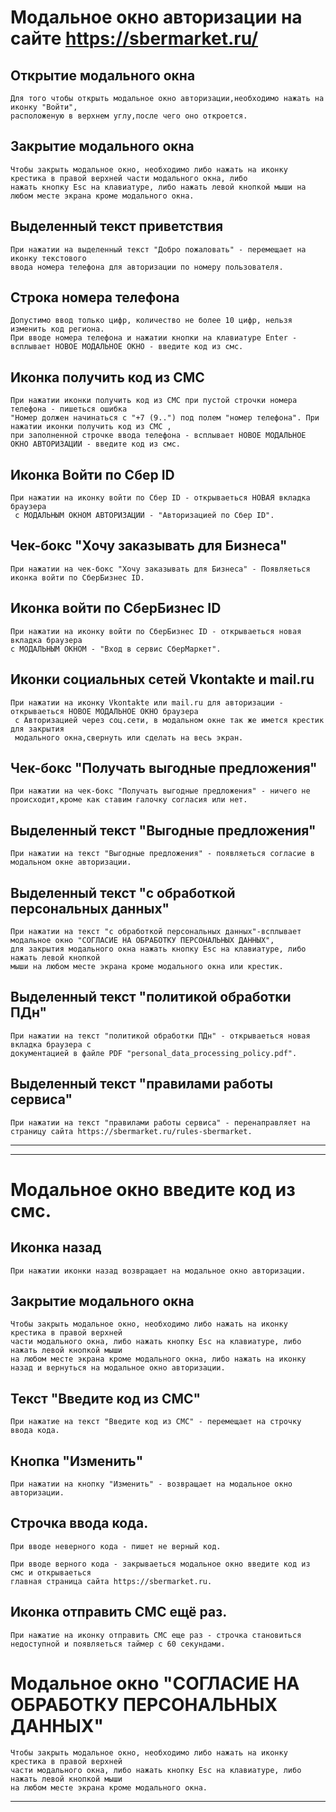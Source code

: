 
# Модальное окно авторизации на сайтe https://sbermarket.ru/
## Открытие модального окна
```
Для того чтобы открыть модальное окно авторизации,необходимо нажать на иконку "Войти", 
расположеную в верхнем углу,после чего оно откроется.
```
## Закрытие модального окна 
```
Чтобы закрыть модальное окно, необходимо либо нажать на иконку крестика в правой верхней части модального окна, либо
нажать кнопку Esc на клавиатуре, либо нажать левой кнопкой мыши на любом месте экрана кроме модального окна.
```
## Выделенный текст приветствия
```
При нажатии на выделенный текст "Добро пожаловать" - перемещает на иконку текстового 
ввода номера телефона для авторизации по номеру пользователя.
```
## Строка номера телефона 
```
Допустимо ввод только цифр, количество не более 10 цифр, нельзя изменить код региона.
При вводе номера телефона и нажатии кнопки на клавиатуре Enter - всплывает НОВОЕ МОДАЛЬНОЕ ОКНО - введите код из смс.
```
## Иконка получить код из СМС
```
При нажатии иконки получить код из СМС при пустой строчки номера телефона - пишеться ошибка 
"Номер должен начинаться с "+7 (9..") под полем "номер телефона". При нажатии иконки получить код из СМС , 
при заполненной строчке ввода телефона - всплывает НОВОЕ МОДАЛЬНОЕ ОКНО АВТОРИЗАЦИИ - введите код из смс.
```
## Иконка Войти по Сбер ID
```
При нажатии на иконку войти по Сбер ID - открываеться НОВАЯ вкладка браузера
 с МОДАЛЬНЫМ ОКНОМ АВТОРИЗАЦИИ - "Авторизацией по Сбер ID".
```
## Чек-бокс "Хочу заказывать для Бизнеса"
```
При нажатии на чек-бокс "Хочу заказывать для Бизнеса" - Появляеться иконка войти по СберБизнес ID.
```
## Иконка войти по СберБизнес ID
```
При нажатии на иконку войти по СберБизнес ID - открываеться новая вкладка браузера 
с МОДАЛЬНЫМ ОКНОМ - "Вход в сервис СберМаркет".
```
## Иконки социальных сетей Vkontakte и mail.ru
```
При нажатии на иконку Vkontakte или mail.ru для авторизации - открываеться НОВОЕ МОДАЛЬНОЕ ОКНО браузера
 с Авторизацией через соц.сети, в модальном окне так же имется крестик для закрытия 
 модального окна,свернуть или сделать на весь экран.
```
## Чек-бокс "Получать выгодные предложения"
```
При нажатии на чек-бокс "Получать выгодные предложения" - ничего не происходит,кроме как ставим галочку согласия или нет.
```
## Выделенный текст "Выгодные предложения"
```
При нажатии на текст "Выгодные предложения" - появляеться согласие в модальном окне авторизации.
```
## Выделенный текст "с обработкой персональных данных"
```
При нажатии на текст "с обработкой персональных данных"-всплывает модальное окно "СОГЛАСИЕ НА ОБРАБОТКУ ПЕРСОНАЛЬНЫХ ДАННЫХ",
для закрытия модального окна нажать кнопку Esc на клавиатуре, либо нажать левой кнопкой 
мыши на любом месте экрана кроме модального окна или крестик.
```
## Выделенный текст "политикой обработки ПДн"
```
При нажатии на текст "политикой обработки ПДн" - открываеться новая вкладка браузера с 
документацией в файле PDF "personal_data_processing_policy.pdf".
```
## Выделенный текст "правилами работы сервиса"
```
При нажатии на текст "правилами работы сервиса" - перенаправляет на страницу сайта https://sbermarket.ru/rules-sbermarket.
```
---
---
# Модальное окно введите код из смс.

## Иконка назад
```
При нажатии иконки назад возвращает на модальное окно авторизации.
```
## Закрытие модального окна
```
Чтобы закрыть модальное окно, необходимо либо нажать на иконку крестика в правой верхней 
части модального окна, либо нажать кнопку Esc на клавиатуре, либо нажать левой кнопкой мыши 
на любом месте экрана кроме модального окна, либо нажать на иконку назад и вернуться на модальное окно авторизации.
```
## Текст "Введите код из СМС"
```
При нажатие на текст "Введите код из СМС" - перемещает на строчку ввода кода.
```
## Кнопка "Изменить"
```
При нажатии на кнопку "Изменить" - возвращает на модальное окно авторизации.
```
## Строчка ввода кода.
```
При вводе неверного кода - пишет не верный код.

При вводе верного кода - закрываеться модальное окно введите код из смс и открываеться 
главная страница сайта https://sbermarket.ru.
```
## Иконка отправить СМС ещё раз.
```
При нажатие на иконку отправить СМС еще раз - строчка становиться недоступной и появляеться таймер с 60 секундами.
```
# Модальное окно "СОГЛАСИЕ НА ОБРАБОТКУ ПЕРСОНАЛЬНЫХ ДАННЫХ"
```
Чтобы закрыть модальное окно, необходимо либо нажать на иконку крестика в правой верхней 
части модального окна, либо нажать кнопку Esc на клавиатуре, либо нажать левой кнопкой мыши 
на любом месте экрана кроме модального окна.
```
---

